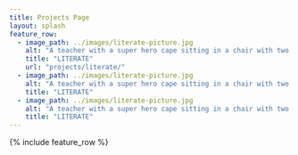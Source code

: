 ```yaml
---
title: Projects Page
layout: splash
feature_row:
  - image_path: ../images/literate-picture.jpg
    alt: "A teacher with a super hero cape sitting in a chair with two students, one boy one girl, using a computer to research dinosaurs and planets"
    title: "LITERATE"
    url: "projects/literate/"
  - image_path: ../images/literate-picture.jpg
    alt: "A teacher with a super hero cape sitting in a chair with two students, one boy one girl, using a computer to research dinosaurs and planets"
    title: "LITERATE"
  - image_path: ../images/literate-picture.jpg
    alt: "A teacher with a super hero cape sitting in a chair with two students, one boy one girl, using a computer to research dinosaurs and planets"
    title: "LITERATE"
---
```


{% include feature_row %}
